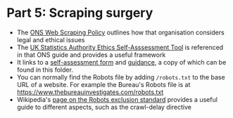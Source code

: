 # Part 5: Scraping surgery

* The [ONS Web Scraping Policy](https://www.ons.gov.uk/aboutus/transparencyandgovernance/datastrategy/datapolicies/webscrapingpolicy) outlines how that organisation considers legal and ethical issues
* The [UK Statistics Authority Ethics Self-Asssessment Tool](https://uksa.statisticsauthority.gov.uk/the-authority-board/committees/national-statisticians-advisory-committees-and-panels/national-statisticians-data-ethics-advisory-committee/ethics-self-assessment-tool/) is referenced in that ONS guide and provides a useful framework
* It links to a [self-assessment form](https://uksa.statisticsauthority.gov.uk/wp-content/uploads/2021/04/2019_Self-Assessment_sheet_V2.1a.xlsx) and [guidance](https://uksa.statisticsauthority.gov.uk/wp-content/uploads/2021/04/2021_Self-assessment_guidance_V2.3.pdf), a copy of which can be found in this folder.
* You can normally find the Robots file by adding `/robots.txt` to the base URL of a website. For example the Bureau's Robots file is at https://www.thebureauinvestigates.com/robots.txt 
* Wikipedia's [page on the Robots exclusion standard](https://en.wikipedia.org/wiki/Robots_exclusion_standard) provides a useful guide to different aspects, such as the crawl-delay directive
